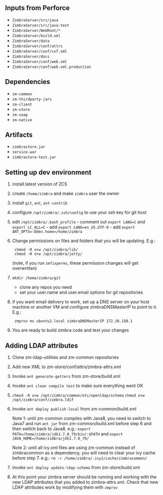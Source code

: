 ## Inputs from Perforce

- `ZimbraServer/src/java`
- `ZimbraServer/src/java-test`
- `ZimbraServer/WebRoot/*`
- `ZimbraServer/build.xml`
- `ZimbraServer/data`
- `ZimbraServer/conf/attrs`
- `ZimbraServer/conf/cxf.xml`
- `ZimbraServer/docs`
- `ZimbraServer/conf/web.xml`
- `ZimbraServer/conf/web.xml.production`

## Dependencies

- `zm-common`
- `zm-thirdparty-jars`
- `zm-client`
- `zm-store`
- `zm-soap`
- `zm-native`

## Artifacts

- `zimbrastore.jar`
- `service.war`
- `zimbrastore-test.jar`

## Setting up dev environment

1. install latest version of ZCS
2. create `/home/zimbra` and make `zimbra` user the owner
3. install `git`, `ant`, `ant-contrib`
4. configure `/opt/zimbra/.ssh/config` to use your ssh key for git host
5. edit `/opt/zimbra/.bash_profile`
        - comment out `export LANG=C` and `export LC_ALL=C` 
        - add `export LANG=en_US.UTF-8` 
        - add `export ANT_OPTS=-Ddev.home=/home/zimbra`
6. Change permissions on files and folders that you will be updating. E.g.:

        chmod -R o+w /opt/zimbra/lib/
        chmod -R o+w /opt/zimbra/jetty/
        
    (note, if you run `zmfixperms`, these permission changes will get overwritten)


7. `mkdir /home/zimbra/git`
   - clone any repos you need
   - set your user.name and user.email options for git repositories

8. if you want email delivery to work, set up a DNS server on your host machine or another VM and configure zimbraDNSMasterIP to point to it. E.g.:

        zmprov ms ubuntu2.local zimbraDNSMasterIP 172.16.150.1

9. You are ready to build zimbra code and test your changes

## Adding LDAP attributes

1. Clone zm-ldap-utilities and zm-common repositories
2. Add new XML to zm-store/conf/attrs/zimbra-attrs.xml
3. Invoke `ant generate-getters` from zm-store/build.xml
4. Invoke `ant clean compile test` to make sure everything went OK
5. `chmod -R o+w /opt/zimbra/common/etc/openldap/schema`
   `chmod o+w /opt/zimbra/conf/zimbra.ldif`
6. Invoke `ant deploy publish-local` from zm-common/build.xml
   
   Note 1: until zm-common compiles with Java8, you need to switch to Java7 and run `ant jar` from zm-common/build.xml before step 6 and then switch back to Java8.
   e.g.: `export PATH=/home/zimbra/jdk1.7.0_79/bin/:$PATH` and `export JAVA_HOME=/home/zimbra/jdk1.7.0_79/`
   
   Note 2: until all ivy.xml files are using zm-common instead of zimbracommon as a dependency, you will need to clear your ivy cache before step 7. 
   e.g.: `rm -r /home/zimbra/.ivy2/cache/zimbracommon/`
     
7. Invoke `ant deploy update-ldap-schema` from zm-store/build.xml
8. At this point your zimbra server should be running and working with the new LDAP attributes that you added to zimbra-attrs.xml. Check that new LDAP attributes work by modifying them with `zmprov`    
